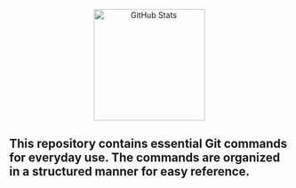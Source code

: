   <div align="center">
  <img src="https://git-scm.com/images/logos/downloads/Git-Logo-2Color.png" alt="GitHub Stats" height="200px"/>
</div>

## This repository contains essential Git commands for everyday use. The commands are organized in a structured manner for easy reference.
